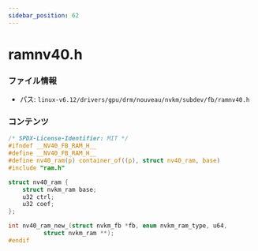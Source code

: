 ```yaml
---
sidebar_position: 62
---
```

# ramnv40.h

### ファイル情報

- パス: `linux-v6.12/drivers/gpu/drm/nouveau/nvkm/subdev/fb/ramnv40.h`

### コンテンツ

```h
/* SPDX-License-Identifier: MIT */
#ifndef __NV40_FB_RAM_H__
#define __NV40_FB_RAM_H__
#define nv40_ram(p) container_of((p), struct nv40_ram, base)
#include "ram.h"

struct nv40_ram {
	struct nvkm_ram base;
	u32 ctrl;
	u32 coef;
};

int nv40_ram_new_(struct nvkm_fb *fb, enum nvkm_ram_type, u64,
		  struct nvkm_ram **);
#endif

```
